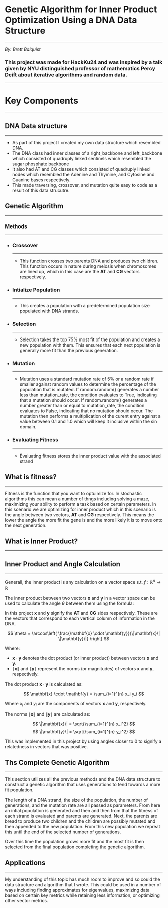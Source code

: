 # Genetic Algorithm for Inner Product Optimization Using a DNA Data Structure
-------
*By: Brett Balquist*
### This project was made for HackKu24 and was inspired by a talk given by NYU distinguished professor of mathematics Percy Deift about iterative algorithms and random data.
-------

# Key Components
-------
## DNA Data structure
-------
* As part of this project I created my own data structure which resembled DNA.
* The DNA class had inner classes of a right_backbone and left_backbone which consisted of quadruply linked sentinels which resembled the sugar phosphate backbone
* It also had AT and CG classes which consisted of quadruply linked nodes which resembled the Adenine and Thymine, and Cytosine and Guanine bases respectively.
* This made traversing, crossover, and mutation quite easy to code as a result of this data strucutre.

## Genetic Algorithm
-------
### Methods
---

* ### Crossover
    -------------
    * This function crosses two parents DNA and produces two children. This function occurs in nature during meiosis when chromosomes are lined up, which in this case are the $\mathbf{AT}$ and $\mathbf{CG}$ vectors respectively.
* ### Intialize Population
    -----------
    * This creates a population with a predetermined population size populated with DNA strands.
* ### Selection
    -----------
    * Selection takes the top 75% most fit of the population and creates a new population with them. This ensures that each next population is generally more fit than the previous generation.
* ### Mutation
    -----------
    * Mutation uses a standard mutation rate of 5% or a random rate if smaller against random values to determine the percentage of the population that is mutated. If random.random() generates a number less than mutation_rate, the condition evaluates to True, indicating that a mutation should occur. If random.random() generates a number greater than or equal to mutation_rate, the condition evaluates to False, indicating that no mutation should occur. The mutation then performs a multiplication of the curent entry against a value between 0.1 and 1.0 which will keep it inclusive within the sin domain.
* ### Evaluating Fitness
    -----------
    * Evaluating fitness stores the inner product value with the associated strand

## What is fitness?
-----------
Fitness is the function that you want to optuimize for. In stochastic algorithms this can mean a number of thngs including solving a maze, maximizing your ability to perform
a task based on certain parameters. In this scenario we are optimizing for inner product which in this scenario is the angle between two vectors,  $\mathbf{AT}$  and  $\mathbf{CG}$ respectively.
This means the lower the angle the more fit the gene is and the more likely it is to move onto the next generation.

## What is Inner Product?
-----------
## Inner Product and Angle Calculation
---------

Generall, the inner product is any calculation on a vector space s.t. $f: \mathbb{R}^n \to \mathbb{R}$

The inner product between two vectors $\mathbf{x}$ and $\mathbf{y}$ in a vector space can be used to calculate the angle $\theta$ between them using the formula:

In this project $\mathbf{x}$ and $\mathbf{y}$ signify the $\mathbf{AT}$ and $\mathbf{CG}$ sides respectively. These are the vectors that correspond to each vertical column of information in the DNA.

$$
\theta = \arccos\left( \frac{\mathbf{x} \cdot \mathbf{y}}{\|\mathbf{x}\| \|\mathbf{y}\|} \right)
$$

Where:
- $\mathbf{x} \cdot \mathbf{y}$ denotes the dot product (or inner product) between vectors $\mathbf{x}$ and $\mathbf{y}$.
- $\|\mathbf{x}\|$ and $\|\mathbf{y}\|$ represent the norms (or magnitudes) of vectors $\mathbf{x}$ and $\mathbf{y}$, respectively.

The dot product $\mathbf{x} \cdot \mathbf{y}$ is calculated as:

$$
\mathbf{x} \cdot \mathbf{y} = \sum_{i=1}^{n} x_i y_i
$$

Where $x_i$ and $y_i$ are the components of vectors $\mathbf{x}$ and $\mathbf{y}$, respectively.

The norms $\|\mathbf{x}\|$ and $\|\mathbf{y}\|$ are calculated as:

$$
\|\mathbf{x}\| = \sqrt{\sum_{i=1}^{n} x_i^2}
$$
$$
\|\mathbf{y}\| = \sqrt{\sum_{i=1}^{n} y_i^2}
$$

This was implemented in this project by using angles closer to 0 to signify a relatedness in vectors that was positive.

## Ths Complete Genetic Algorithm
----------
This section utilizes all the previous methods and the DNA data structure to construct a genetic algorithm that uses generations to tend towards a more fit population.

The length of a DNA strand, the size of the population, the number of generations, and the mutation rate are all passed as parameters.
From here an intial population is generated and then and then from that the fitness of each strand is evaluated and parents are generated.
Next, the parents are bread to produce two children and the children are possibly mutated and then appended to the new population.
From this new population we repreat this until the end of the selected number of generations.

Over this time the population grows more fit and the most fit is then selected from the final population completing the genetic algorithm.

## Applications
------
My understanding of this topic has much room to improve and so could the data structure and algorithm that I wrote. This could be used in a number of ways including
finding approximates for eigenvalues, maximizing data based on certain key metrics while retaining less information, or optimizing other vector metrics.

